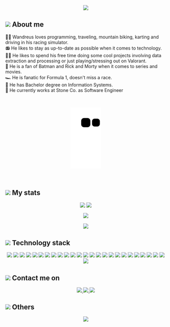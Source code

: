 <p align="center">
  <img src="https://media.giphy.com/media/fhET8gGYmWj7fcQiPi/giphy.gif" width="450">
</p>


<p align="left">
  <h2 align="left"><img src="https://media.giphy.com/media/Zkv81Dp5msItSOC631/giphy.gif" width="30"> About me</h2>
  👦🏻 Wandreus loves programming, traveling, mountain biking, karting and driving in his racing simulator.<br> 
  📻 He likes to stay as up-to-date as possible when it comes to technology.<br>
  👨‍💻 He likes to spend his free time doing some cool projects involving data extraction and processing or just playing/stressing out on Valorant.<br>
  🦇 He is a fan of Batman and Rick and Morty when it comes to series and movies.<br>
  🏎️ He is fanatic for Formula 1, doesn't miss a race.<br>
  📎 He has Bachelor degree on Information Systems.<br>
  💼 He currently works at Stone Co. as Software Engineer<br>
</p>


<br>
<p align="center">
   <img src="https://github.com/wandreuscv/wandreuscv/raw/output/github-contribution-grid-snake.svg" alt="snake"></center>
</p>
<br>


<p>
  <h2 align="left"><img src="https://media.giphy.com/media/VgCDAzcKvsR6OM0uWg/giphy.gif" width="30"> My stats</h2>
  <p align = "center">
    <img  src = "https://github-readme-stats.vercel.app/api?username=wandreuscv&show_icons=true&theme=radical&line_height=27">
    <img src = "https://github-readme-stats.vercel.app/api/top-langs/?username=wandreuscv&hide=html,css,java,shaderlab,kotlin,hlsl&theme=radical">
  </p>
  <p align = "center">
    <img  src="https://github-readme-streak-stats.herokuapp.com/?user=wandreuscv&show_icons=true&locale=en&layout=compact&theme=radical&line_height=0" />
  </p> 
  <p align = "center">
    <img src="https://activity-graph.herokuapp.com/graph?username=wandreuscv&theme=redical">
  </p> 
</p> 


<p>
  <h2 align="left"><img src="https://github.com/ritik307/ritik307/blob/main/images/laptop.gif" width="30"> Technology stack</h2>
  <p align="center">
    <img src="https://img.shields.io/badge/-JavaScript-black?style=flat-square&logo=javascript"/>
    <img src="https://img.shields.io/badge/-TypeScript-black?style=flat-square&logo=TypeScript"/>
    <img src="https://img.shields.io/badge/-Python-black?style=flat-square&logo=Python"/>
    <img src="https://img.shields.io/badge/-Golang-black?style=flat-square&logo=Go"/>
    <img src="https://img.shields.io/badge/-Nodejs-black?style=flat-square&logo=Node.js"/>
    <img src="https://img.shields.io/badge/-React-black?style=flat-square&logo=react"/>
    <img src="https://img.shields.io/badge/-Vue.js-black?style=flat-square&logo=Vue.js"/>
    <img src="https://img.shields.io/badge/-NestJS-black?style=flat-square&logo=NestJS"/>
    <img src="https://img.shields.io/badge/-Moleculer-black?style=flat-square&logo=Moleculer"/>
    <img src="https://img.shields.io/badge/-Flask-black?style=flat-square&logo=Flask"/>
    <img src="https://img.shields.io/badge/-Django-black?style=flat-square&logo=Django"/>
    <img src="https://img.shields.io/badge/-MUI-black?style=flat-square&logo=MUI"/>
    <img src="https://img.shields.io/badge/-Vuetify-black?style=flat-square&logo=Vuetify"/>
    <img src="https://img.shields.io/badge/-MongoDB-black?style=flat-square&logo=mongodb"/>
    <img src="https://img.shields.io/badge/-MySQL-black?style=flat-square&logo=mysql"/>
    <img src="https://img.shields.io/badge/-PostgreSQL-black?style=flat-square&logo=PostgreSQL"/>
    <img src="https://img.shields.io/badge/-Redis-black?style=flat-square&logo=Redis"/>
    <img src="https://img.shields.io/badge/-Docker-black?style=flat-square&logo=Docker"/>
    <img src="https://img.shields.io/badge/-RabbitMQ-black?style=flat-square&logo=RabbitMQ"/>
    <img src="https://img.shields.io/badge/-Apache%20Kafka-black?style=flat-square&logo=Apache%20Kafka"/>
    <img src="https://img.shields.io/badge/-Google%20Cloud-black?style=flat-square&logo=Google%20Cloud"/>
    <img src="https://img.shields.io/badge/-Amazon%20AWS-black?style=flat-square&logo=Amazon%20AWS"/>
    <img src="https://img.shields.io/badge/-Git-black?style=flat-square&logo=git"/>
    <img src="https://img.shields.io/badge/-GitHub-black?style=flat-square&logo=github"/>
    <img src="https://img.shields.io/badge/-GitLab-black?style=flat-square&logo=GitLab"/>
    <img src="https://img.shields.io/badge/-Atlassian-black?style=flat-square&logo=Atlassian"/>
  </p>
</p>


<p>
  <h2 align="left"><img src="https://media0.giphy.com/media/jqNPzdTTxQfOgOqpO4/source.gif" width="30"> Contact me on</h2>
  <p align="center">
    <a href="mailto: wandreusvieira@gmail.com">
      <img src="https://img.shields.io/badge/-wandreusvieira-white?logo=Gmail"/>
    </a>
    <a href="https://www.linkedin.com/in/wandreus-vieira-80bb69159/">
      <img src="https://img.shields.io/badge/-wandreusvieira-blue?logo=LinkedIn&url=https://www.linkedin.com/in/wandreus-vieira-80bb69159/"/>
    </a>
    <a href="https://www.instagram.com/wandreus_vieira/">
      <img src="https://img.shields.io/badge/-wandreusvieira-black?logo=Instagram&url=https://www.instagram.com/wandreus_vieira/"/>
    </a>
  </p>
</p>

<p>
  <h2 align="left"><img src="https://media0.giphy.com/media/2TpARh4m1EnS0/source.gif" width="30"> Others</h2>
  <p align="center">
    <a href="https://www.hackerrank.com/wandreusvieira">
      <img src="https://img.shields.io/badge/-wandreusvieira-black?logo=HackerRank&url=https://www.hackerrank.com/wandreusvieira"/>
    </a>
  </p>
</p>
